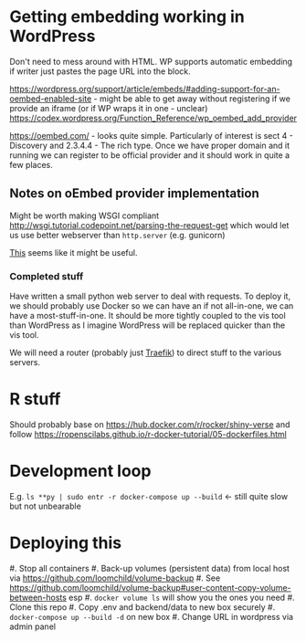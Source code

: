 # Getting embedding working in WordPress

Don't need to mess around with HTML. WP supports automatic embedding if writer just pastes the page URL into the block.

https://wordpress.org/support/article/embeds/#adding-support-for-an-oembed-enabled-site - might be able to get away without registering if we provide an iframe (or if WP wraps it in one - unclear)
https://codex.wordpress.org/Function_Reference/wp_oembed_add_provider

https://oembed.com/ - looks quite simple. Particularly of interest is sect 4 - Discovery and 2.3.4.4 - The rich type. Once we have proper domain and it running we can register to be official provider and it should work in quite a few places.

## Notes on oEmbed provider implementation

Might be worth making WSGI compliant http://wsgi.tutorial.codepoint.net/parsing-the-request-get which would let us use better webserver than `http.server` (e.g. gunicorn)

[This](https://medium.com/@daniel.carlier/how-to-build-a-simple-flask-restful-api-with-docker-compose-2d849d738137) seems like it might be useful.

### Completed stuff

Have written a small python web server to deal with requests. To deploy it, we should probably use Docker so we can have an if not all-in-one, we can have a most-stuff-in-one. It should be more tightly coupled to the vis tool than WordPress as I imagine WordPress will be replaced quicker than the vis tool.

We will need a router (probably just [Traefik](https://github.com/containous/traefik)) to direct stuff to the various servers.

# R stuff

Should probably base on https://hub.docker.com/r/rocker/shiny-verse and follow https://ropenscilabs.github.io/r-docker-tutorial/05-dockerfiles.html

# Development loop

E.g. `ls **py | sudo entr -r docker-compose up --build` <- still quite slow but not unbearable

# Deploying this

#. Stop all containers
#. Back-up volumes (persistent data) from local host via https://github.com/loomchild/volume-backup 
    #. See https://github.com/loomchild/volume-backup#user-content-copy-volume-between-hosts esp
    #. `docker volume ls` will show you the ones you need
#. Clone this repo
#. Copy .env and backend/data to new box securely
#. `docker-compose up --build -d` on new box
#. Change URL in wordpress via admin panel
